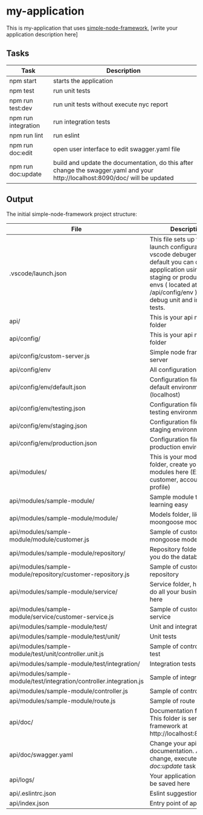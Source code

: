 # my-application

This is my-application that uses [simple-node-framework](https://github.com/diogolmenezes/simple-node-framework), [write your application description here]

## Tasks

Task | Description
------------ | -------------
npm start | starts the application
npm test  | run unit tests
npm run test:dev | run unit tests without execute nyc report
npm run integration | run integration tests
npm run lint | run eslint
npm run doc:edit | open user interface to edit swagger.yaml file
npm run doc:update | build and update the documentation, do this after change the swagger.yaml and your http://localhost:8090/doc/ will be updated

## Output

The initial simple-node-framework project structure:

File | Description
------------ | -------------
.vscode/launch.json | This file sets up the launch configuration for vscode debuger. By default you can debug appplication using default, staging or production envs ( located at /api/config/env ). And debug unit and integrated tests.
api/ | This is your api main folder
api/config/ | This is your api main folder
api/config/custom-server.js | Simple node framework server
api/config/env | All configuration files
api/config/env/default.json | Configuration file for the default environment (localhost)
api/config/env/testing.json | Configuration file for the testing environment
api/config/env/staging.json | Configuration file for the staging environment
api/config/env/production.json | Configuration file for the production environment
api/modules/ | This is your module folder, create your modules here (Ex.: customer, account, profile)
api/modules/sample-module/ | Sample module to make learning easy
api/modules/sample-module/module/ | Models folder, like moongoose model
api/modules/sample-module/module/customer.js | Sample of customer mongoose model
api/modules/sample-module/repository/ | Repository folder, here you do the database logic
api/modules/sample-module/repository/customer-repository.js | Sample of customer repository
api/modules/sample-module/service/ | Service folder, here you do all your business logic here
api/modules/sample-module/service/customer-service.js | Sample of customer service
api/modules/sample-module/test/ | Unit and integration tests
api/modules/sample-module/test/unit/ | Unit tests
api/modules/sample-module/test/unit/controller.unit.js | Sample of controller unit test
api/modules/sample-module/test/integration/ | Integration tests
api/modules/sample-module/test/integration/controller.integration.js | Sample of integration test
api/modules/sample-module/controller.js | Sample of controller
api/modules/sample-module/route.js | Sample of route mapping
api/doc/ | Documentation folder. This folder is served by framework at http://localhost:8090/doc/
api/doc/swagger.yaml | Change your api documentation. After change, execute *npm run doc:update* task
api/logs/ | Your application logs will be saved here
api/.eslintrc.json | Eslint suggestion file
api/index.json | Entry point of application
